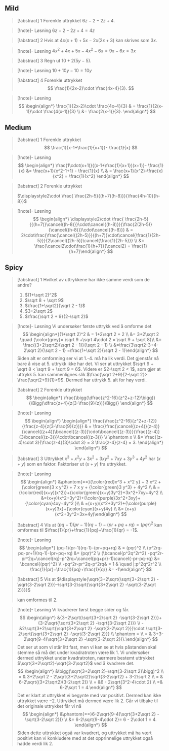 ## Mild

> [!abstract] 1
> Forenkle uttrykket $6z-2-2z + 4$.

> [!note]- Løsning 
> $6z-2-2z+4 = 4z$

> [!abstract] 2
> Hvis at $4x(x+1)+5x -2x(2x+3)$ kan skrives som $3x$.

> [!note]- Løsning 
> $4x^2+4x+5x-4x^2-6x = 9x-6x=3x$


> [!abstract] 3
> Regn ut $10 + 2(5y-5)$.

> [!note]- Løsning 
> $10+10y-10 = 10y$

> [!abstract] 4
> Forenkle uttrykket 
> $$
> \frac{1}{2x-2}\cdot \frac{4x-4}{3}.
> $$


> [!note]- Løsning 
> $$
> \begin{align*} \frac{1}{2x-2}\cdot \frac{4x-4}{3} & = \frac{1}{2(x-1)}\cdot \frac{4(x-1)}{3} \\ &= \frac{2(x-1)}{3}.  \end{align*}
> $$
## Medium

> [!abstract] 1
> Forenkle uttrykket 
> $$
> \frac{1}{x-1+\frac{1}{x+1}}- \frac{1}{x}
> $$

> [!note]- Løsning 
> $$
> \begin{align*} \frac{1\cdot(x+1)}{(x-1+\frac{1}{x+1})(x+1)}- \frac{1}{x} &=  \frac{x+1}{x^2-1+1} - \frac{1}{x} \\ & = \frac{x+1}{x^2}-\frac{x}{x^2} = \frac{1}{x^2} \end{align*}
> $$

> [!abstract] 2
> Forenkle uttrykket 
> 
> $\displaystyle2\cdot \frac{ \frac{2h-5}{(h+7)(h-8)}}{\frac{4h-10}{h-8}}$


> [!note]- Løsning 
> $$
> \begin{align*} \displaystyle2\cdot \frac{ \frac{2h-5}{{(h+7)}\cancel{(h-8)}}\cdot\cancel{(h-8)}}{\frac{2(2h-5)}{\cancel{(h-8)}}\cdot\cancel{(h-8)}} & = 2\cdot\frac{\frac{\cancel{(2h-5)}}{(h+7)}\cdot\cancel{\frac{1}{2h-5}}}{2\cancel{(2h-5)}\cancel{\frac{1}{2h-5}}} \\ &= \frac{\cancel2\cdot\frac{1}{h+7}}{\cancel2} = \frac{1}{h+7}\end{align*}
> $$





## Spicy


> [!abstract] 1
> Hvilket av uttrykkene har ikke samme verdi som de andre?
> 1. $(1+\sqrt 2)^2$
> 2. $\sqrt 8 + \sqrt 9$
> 3. $\frac{1+\sqrt2}{\sqrt 2 - 1}$
> 4. $3+2\sqrt 2$
> 5. $\frac{\sqrt 2 + 9}{2-\sqrt 2}$

> [!note]- Løsning 
> Vi undersøker første uttrykk ved å omforme det 
> $$
> \begin{align*}(1+\sqrt 2)^2 & = 1+2\sqrt 2 + 2  \\ &= 3+2\sqrt 2 \quad {\color{grey}= \sqrt 9 +\sqrt 4\cdot 2 = \sqrt 9 + \sqrt 8}\\ &= \frac{(3+2\sqrt2)(\sqrt 2 - 1)}{\sqrt 2 - 1} \\ &=\frac{3\sqrt2-3+4-2\sqrt 2}{\sqrt 2 - 1} =\frac{1+\sqrt 2}{\sqrt 2 - 1}\end{align*}
> $$
>  Siden alt er omforming ser vi at 1.-4. må ha lik verdi. Det gjenstår nå bare å vise at 5. uttrykk ikke har det. Vi ser at uttrykket $\sqrt 9 + \sqrt 8 < \sqrt 9 + \sqrt 9 = 6$. Videre er $2-\sqrt 2 < 1$, som gjør at uttrykk 5. kan sammenlignes slik $\frac{\sqrt 2+9}{2-\sqrt 2}> \frac{\sqrt2+9}{1}>9$. Dermed har uttrykk 5. alt for høy verdi. 

> [!abstract] 2
> Forenkle uttrykket 
> $$
> \begin{align*} \frac{\bigg(\dfrac{z^2-16}{z^2+z-12}\bigg)}{\Bigg(\dfrac{z+4}{z(3-\frac{9}{z})}\Bigg)}  \end{align*}
> $$ 

> [!note]- Løsning 
> $$
> \begin{align*} \begin{align*}   \frac{\frac{z^2-16}{z^2+z-12}}{\frac{z-4}{z(3-\frac{9}{z})}}  & = \frac{\frac{\cancel{(z+4)}(z-4)}{\cancel{(z+4)}\bcancel{(z-3)}}\cdot\bcancel{(z-3)}}{\frac{(z-4)}{3\bcancel{(z-3)}}\cdot\bcancel{(z-3)}} \\ \phantom x \\ &= \frac{(z-4)\cdot 3}{\frac{z-4}{3}\cdot 3} = 3 \frac{z-4}{z-4} = 3. \end{align*}  \end{align*}
> $$

> [!abstract] 3
> Uttrykket $x^3 + x^2 y + 3 x^2 + 3 x y^2 + 7 x y + 3 y^3 + 4 y^2$ har $(x+y)$ som en faktor. Faktoriser ut $(x+y)$ fra uttrykket. 

> [!note]- Løsning 
> $$
> \begin{align*} &\phantom{==}{\color{red}x^3 + x^2 y} + 3 x^2 + {\color{green}3 x y^2} + 7 x y + {\color{green}3 y^3} + 4y^2 \\   & = {\color{red}(x+y)(x^2)}+{\color{green}(x+y)3y^2}+3x^2+7xy+4y^2 \\ &=(x+y)(x^2+3y^2)+{\color{purple}3x^2+3xy}+{\color{cyan}4xy+4y^2 }\\ & =(x+y)(x^2+3y^2)+{\color{purple}(x+y)3x}+{\color{cyan}(x+y)4y} \\ &= (x+y)(x^2+3y^2+3x+4y)\end{align*}
> $$


> [!abstract] 4
> Vis at $(pq-1)(pr-1)(rq-1)-(pr+pq+rq) = (pqr)^2$ kan omformes til $\frac{1}{pr}+\frac{1}{pq}+\frac{1}{qr} = -1$.

> [!note]- Løsning 
> $$
> \begin{align*} (pq-1)(pr-1)(rq-1)-(pr+pq+rq) & = (pqr)^2  \\ (p^2rq-pq-pr+1)(rq-1)-(pr+pq+rq) &= (pqr)^2 \\ (\bcancel{p^2q^2r^2} -pq^2r-pr^2q+\cancel{rq}-p^2rq+\cancel{pq+pr}-1)\cancel{-pr-pq-rq} &= \bcancel{(pqr)^2} \\ -pq^2r-pr^2q-p^2rq& = 1 & \quad |:p^2q^2r^2 \\ \frac{1}{pr}+\frac{1}{pq}+\frac{1}{qr} &= -1\end{align*}
> $$


> [!abstract] 5
> Vis at 
> $\displaystyle{\sqrt{3+2\sqrt{\sqrt{3+2\sqrt 2} -\sqrt{3-2\sqrt 2}}}-\sqrt{3-2\sqrt{\sqrt{3+2\sqrt 2} -\sqrt{3-2\sqrt 2}}}}$ 
> 
> kan omformes til 2. 


> [!note]- Løsning 
> Vi kvadrerer først begge sider og får. 
> $$
> \begin{align*} &{3+2\sqrt{\sqrt{3+2\sqrt 2} -\sqrt{3-2\sqrt 2}}}+{3-2\sqrt{\sqrt{3+2\sqrt 2} -\sqrt{3-2\sqrt 2}}}  \\ - &2\sqrt{3+2\sqrt{\sqrt{3+2\sqrt 2} -\sqrt{3-2\sqrt 2}}}\cdot \sqrt{3-2\sqrt{\sqrt{3+2\sqrt 2} -\sqrt{3-2\sqrt 2}}} \\ \phantom = \\ = & 3+3-2\sqrt{9-4(\sqrt{3+2\sqrt 2} -\sqrt{3-2\sqrt 2})}.\end{align*}
> $$ 
> Det ser ut som vi står litt fast, men vi kan se at hvis påstanden skal stemme så må det under kvadratroten være lik 1. Vi undersøker dermed uttrykket under kvadratroten, nærmere bestemt uttrykket $\sqrt{3+2\sqrt2}-\sqrt{3-2\sqrt2}$ ved å kvadrere det. 
> $$
> \begin{align*}  &\bigg(\sqrt{3+2\sqrt 2}-\sqrt{3-2\sqrt 2}\bigg)^2 \\ = & 3+2\sqrt 2 - 2\sqrt{3+2\sqrt2}\sqrt{3-2\sqrt2} + 3-2\sqrt 2 \\ = & 6-2\sqrt{(3+2\sqrt2)(3-2\sqrt 2)} \\ = &6 - 2\sqrt{3^2-4\cdot 2} \\  =& 6-2\sqrt 1 = 4.\end{align*}
> $$
> Det er klart at uttrykket vi begynte med var positivt. Dermed kan ikke uttrykket være $-2$. Uttrykket må dermed være lik $2$. Går vi tilbake til det originale uttrykket får vi nå 
> $$
> \begin{align*} &\phantom{==}6-2\sqrt{9-4(\sqrt{3+2\sqrt 2} -\sqrt{3-2\sqrt 2})} \\ &= 6-2\sqrt{9-4\cdot 2}= 6 - 2\cdot 1 = 4. \end{align*}
> $$
> Siden dette uttrykket også var kvadrert, og uttrykket må ha vært positivt kan vi konkludere med at det opprinnelige uttrykket også hadde verdi lik 2.  


